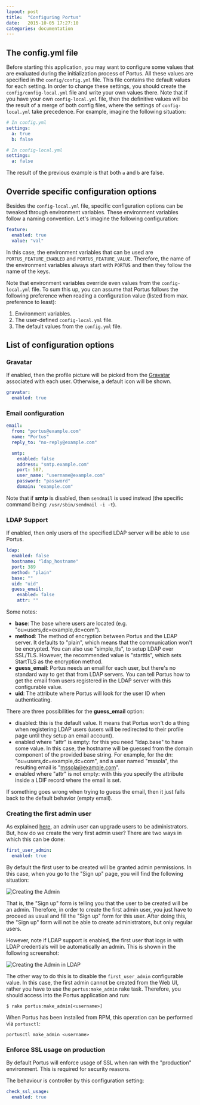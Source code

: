 ```yaml
---
layout: post
title:  "Configuring Portus"
date:   2015-10-05 17:27:10
categories: documentation
---
```


## The config.yml file

Before starting this application, you may want to configure some values that are evaluated during the initialization process of Portus. All these values are specified in the `config/config.yml` file. This file contains the default values for each setting. In order to change these settings, you should create the `config/config-local.yml` file and write your own values there. Note that if you have your own `config-local.yml` file, then the definitive values will be the result of a merge of both config files, where the settings of `config-local.yml` take precedence. For example, imagine the following situation:
```yml
# In config.yml
settings:
  a: true
  b: false

# In config-local.yml
settings:
  a: false
```
The result of the previous example is that both `a` and `b` are false.

## Override specific configuration options

Besides the `config-local.yml` file, specific configuration options can be tweaked through environment variables. These environment variables follow a naming convention. Let's imagine the following configuration:

```yaml
feature:
  enabled: true
  value: "val"
```

In this case, the environment variables that can be used are `PORTUS_FEATURE_ENABLED` and `PORTUS_FEATURE_VALUE`. Therefore, the name of the environment variables always start with `PORTUS` and then they follow the name of the keys.

Note that environment variables override even values from the `config-local.yml` file. To sum this up, you can assume that Portus follows the following preference when reading a configuration value (listed from max. preference to least):

1. Environment variables.
2. The user-defined `config-local.yml` file.
3. The default values from the `config.yml` file.

## List of configuration options

### Gravatar

If enabled, then the profile picture will be picked from the [Gravatar](https://en.gravatar.com/) associated with each user. Otherwise, a default icon will be shown.

```yaml
gravatar:
  enabled: true
```

### Email configuration

```yaml
email:
  from: "portus@example.com"
  name: "Portus"
  reply_to: "no-reply@example.com"

  smtp:
    enabled: false
    address: "smtp.example.com"
    port: 587,
    user_name: "username@example.com"
    password: "password"
    domain: "example.com"
```

Note that if **smtp** is disabled, then `sendmail` is used instead (the specific command being: `/usr/sbin/sendmail -i -t`).

### LDAP Support

If enabled, then only users of the specified LDAP server will be able to use Portus.

```yaml
ldap:
  enabled: false
  hostname: "ldap_hostname"
  port: 389
  method: "plain"
  base: ""
  uid: "uid"
  guess_email:
    enabled: false
    attr: ""
```

Some notes:

- **base**: The base where users are located (e.g. "ou=users,dc=example,dc=com").
- **method**: The method of encryption between Portus and the LDAP server. It defaults to "plain", which means that the communication won't be encrypted. You can also use "simple_tls", to setup LDAP over SSL/TLS. However, the recommended value is "starttls", which sets StartTLS as the encryption method.
- **guess_email**: Portus needs an email for each user, but there's no standard way to get that from LDAP servers. You can tell Portus how to get the email from users registered in the LDAP server with this configurable value.
- **uid**: The attribute where Portus will look for the user ID when authenticating.

There are three possibilities for the **guess_email** option:

- disabled: this is the default value. It means that Portus won't do a thing when registering LDAP users (users will be redirected to their profile page until they setup an email account).
- enabled where "attr" is empty: for this you need "ldap.base" to have some value. In this case, the hostname will be guessed from the domain component of the provided base string. For example, for the dn: "ou=users,dc=example,dc=com", and a user named "mssola", the resulting email is "mssola@example.com".
- enabled where "attr" is not empty: with this you specify the attribute inside a LDIF record where the email is set.

If something goes wrong when trying to guess the email, then it just falls back to the default behavior (empty email).

### Creating the first admin user

As explained [here](https://github.com/SUSE/Portus/wiki/Teams,-Namespaces-and-users#adding-more-admin-users), an admin user can upgrade users to be administrators. But, how do we create the very first admin user? There are two ways in which this can be done:

```yaml
first_user_admin:
  enabled: true
```

By default the first user to be created will be granted admin permissions. In this case, when you go to the "Sign up" page, you will find the following situation:

![Creating the Admin](https://github.com/SUSE/Portus/blob/master/doc/creating-admin.png)

That is, the "Sign up" form is telling you that the user to be created will be an admin. Therefore, in order to create the first admin user, you just have to proceed as usual and fill the "Sign up" form for this user. After doing this, the "Sign up" form will not be able to create administrators, but only regular users.

However, note if LDAP support is enabled, the first user that logs in with LDAP credentials will be automatically an admin. This is shown in the following screenshot:

![Creating the Admin in LDAP](https://github.com/SUSE/Portus/blob/master/doc/ldap-admin.png)

The other way to do this is to disable the `first_user_admin` configurable value. In this case, the first admin cannot be created from the Web UI, rather you have to use the `portus:make_admin` rake task. Therefore, you should access into the Portus application and run:

```
$ rake portus:make_admin[<username>]
```

When Portus has been installed from RPM, this operation can be performed via `portusctl`:

```
portusctl make_admin <username>
```

### Enforce SSL usage on production

By default Portus will enforce usage of SSL when ran with the "production" environment. This is required for security reasons.

The behaviour is controller by this configuration setting:
```yml
check_ssl_usage:
  enabled: true
```
